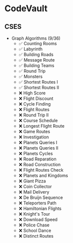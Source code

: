 # CodeVault

## CSES
- Graph Algorithms (9/36)
  - ✅ Counting Rooms
  - ✅ Labyrinth
  - ✅ Building Roads
  - ✅ Message Route
  - ✅ Building Teams
  - ✅ Round Trip
  - ✅ Monsters
  - ✅ Shortest Routes I
  - ✅ Shortest Routes II
  - ❌ High Score
  - ❌ Flight Discount
  - ❌ Cycle Finding
  - ❌ Flight Routes
  - ❌ Round Trip II
  - ❌ Course Schedule
  - ❌ Longest Flight Route
  - ❌ Game Routes
  - ❌ Investigation
  - ❌ Planets Queries I
  - ❌ Planets Queries II
  - ❌ Planets Cycles
  - ❌ Road Reparation
  - ❌ Road Construction
  - ❌ Flight Routes Check
  - ❌ Planets and Kingdoms
  - ❌ Giant Pizza
  - ❌ Coin Collector
  - ❌ Mail Delivery
  - ❌ De Bruijn Sequence
  - ❌ Teleporters Path
  - ❌ Hamiltonian Flights
  - ❌ Knight's Tour
  - ❌ Download Speed
  - ❌ Police Chase
  - ❌ School Dance
  - ❌ Distinct Routes
